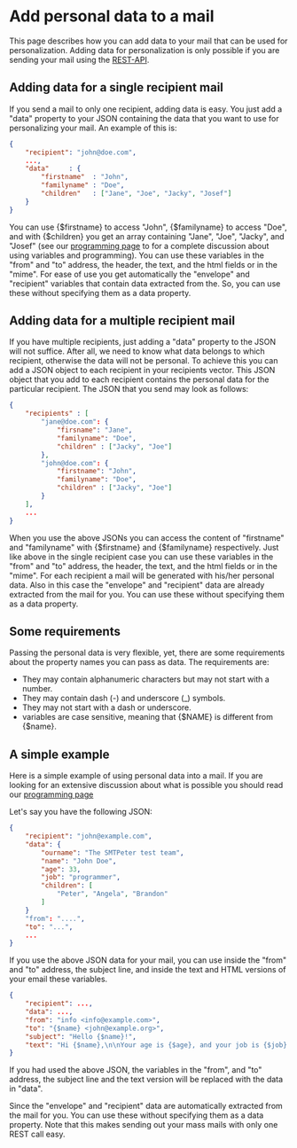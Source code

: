 # Add personal data to a mail

This page describes how you can add data to your mail that can be used for
personalization. Adding data for personalization is only possible
if you are sending your mail using the [REST-API](rest-send). 

<!--- @todo make this uniform with responsive --->


## Adding data for a single recipient mail

If you send a mail to only one recipient, adding data is easy. You just
add a "data" property to your JSON containing the data that you want to
use for personalizing your mail. An example of this is:

```json
{
    "recipient": "john@doe.com",
    ...,
    "data"     : {
        "firstname"  : "John",
        "familyname" : "Doe",
        "children"   : ["Jane", "Joe", "Jacky", "Josef"]
    }
}
```
You can use {$firstname} to access "John", {$familyname} to access "Doe",
and with {$children} you get an array containing "Jane", "Joe", "Jacky",
and "Josef" (see our [programming page](personalization) to for a complete
discussion about using variables and programming). You can use these variables
in the "from" and "to" address, the header, the text, and the html fields or
in the "mime". For ease of use you get automatically the "envelope" and
"recipient" variables that contain data extracted from the. So, you can
use these without specifying them as a data property.


## Adding data for a multiple recipient mail

If you have multiple recipients, just adding a "data" property to the JSON
will not suffice. After all, we need to know what data belongs to which
recipient, otherwise the data will not be personal. To achieve this you can
add a JSON object to each recipient in your recipients vector. This JSON
object that you add to each recipient contains the personal data for the
particular recipient. The JSON that you send may look as follows:

```json
{   
    "recipients" : [
        "jane@doe.com": {
            "firsname": "Jane",
            "familyname": "Doe",
            "children" : ["Jacky", "Joe"]
        },
        "john@doe.com": {
            "firstname": "John",
            "familyname": "Doe",
            "children" : ["Jacky", "Joe"]
        }
    ],
    ...
}
```
When you use the above JSONs you can access the content of "firstname" and
"familyname" with {$firstname} and {$familyname} respectively. Just like
above in the single recipient case you can use these variables
in the "from" and "to" address, the header, the text, and the html fields or
in the "mime". For each recipient a mail will be generated with his/her
personal data. Also in this case the "envelope" and "recipient" data are already
extracted from the mail for you. You can use these without specifying them
as a data property.


## Some requirements

Passing the personal data is very flexible, yet, there are some requirements
about the property names you can pass as data. The requirements are:

* They may contain alphanumeric characters but may not start with a number.
* They may contain dash (-) and underscore (_) symbols. 
* They may not start with a dash or underscore. 
* variables are case sensitive, meaning that {$NAME} is different from {$name}.


## A simple example

Here is a simple example of using personal data into a mail. If you are
looking for an extensive discussion about what is possible you should
read our [programming page](personalization)

Let's say you have the following JSON:
```json
{
    "recipient": "john@example.com",
    "data": {
        "ourname": "The SMTPeter test team",
        "name": "John Doe",
        "age": 33,
        "job": "programmer",
        "children": [
            "Peter", "Angela", "Brandon"
        ]
    }
    "from": "....",
    "to": "...",
    ...
}
```

If you use the above JSON data for your mail, you can use inside the "from"
and "to" address, the subject line, and inside the text and HTML versions
of your email these variables.

```json
{
    "recipient": ...,
    "data": ...,
    "from": "info <info@example.com>",
    "to": "{$name} <john@example.org>",
    "subject": "Hello {$name}!",
    "text": "Hi {$name},\n\nYour age is {$age}, and your job is {$job}.\n\nCheers,\n\n{$ourname}"
}
````
If you had used the above JSON, the variables in the "from", and "to" address,
the subject line and the text version will be replaced with the data in
"data".

Since the "envelope" and "recipient" data are automatically extracted from
the mail for you. You can use these without specifying them as a data
property. Note that this makes sending out your mass mails with only one
REST call easy.
